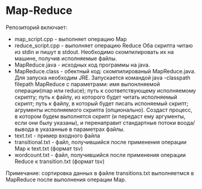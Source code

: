 # Map-Reduce

Репозиторий включает:
- map_script.cpp - выполняет операцию Map
- reduce_script.cpp - выполняет операцию Reduce
Оба скрипта читаю из stdin и пишут в stdout. Необходимо скомпилировать их на машине, получив исполняемые файлы.
- MapReduce.java - исходных код программы на java. 
- MapReduce.class - обектный код: скомпилированый MapReduce.java. Для запуска необходим JRE. Запускается командой
  java -classpath filepath MapReduce с параметрами: имя выпонлняемой операции(map или reduce);
  путь к соответствующему исполняемому скрипту; путь к файлу, из которого будет читать исполняемый скрипт; путь к файлу, в который будет 
  писать испоняемый скрипт; агрументы исполняемого скрипта (опционально). Создаст процесс, в котором будем выполнятся скрипт 
  (и передаст ему аргументы, если они былу указаны), и перенаправит стандартные потоки воода/вывода в указанные в параметрах файлы.
- text.txt - пример входного файла
- transitional.txt - файл, получившийся после применения операции Map к text.txt (формат tsv)
- wordcount.txt - файл, получившийся после применения операции Reduce к transition.txt (формат tsv)

Примечание: сортировка данных в файле transitions.txt выполняетмся в MapReduce после выполнения операции Map.
